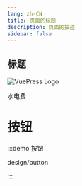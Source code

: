 ```yaml
---
lang: zh-CN
title: 页面的标题
description: 页面的描述
sidebar: false
---
```


## 标题
![VuePress Logo](@public/images/logo.svg)

<yxb-button>水电费</yxb-button>
<yxb-input />

# 按钮
:::demo 按钮

design/button

:::
